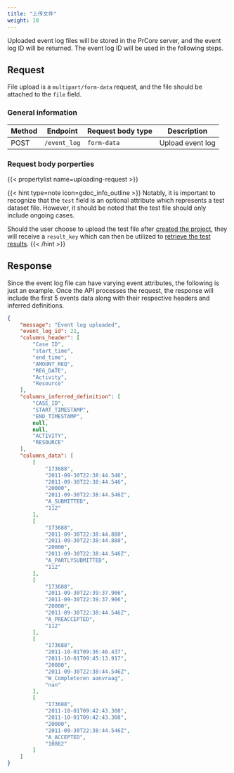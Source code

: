 ```yaml
---
title: "上传文件"
weight: 10
---
```


Uploaded event log files will be stored in the PrCore server, and the event log ID will be returned. The event log ID will be used in the following steps.

## Request

File upload is a `multipart/form-data` request, and the file should be attached to the `file` field.

### General information

| Method | Endpoint | Request body type | Description |
| ------ | -------- | ----------------- | ----------- |
| POST | `/event_log` | `form-data` | Upload event log |

### Request body porperties

{{< propertylist name=uploading-request >}}

{{< hint type=note icon=gdoc_info_outline >}}
Notably, it is important to recognize that the `test` field is an optional attribute which represents a test dataset file. However, it should be noted that the test file should only include ongoing cases.

Should the user choose to upload the test file after [created the project](../project-creation/), they will receive a `result_key` which can then be utilized to [retrieve the test results](/workflow/get-prescriptions/get-dataset-result/).
{{< /hint >}}


## Response

Since the event log file can have varying event attributes, the following is just an example. Once the API processes the request, the response will include the first 5 events data along with their respective headers and inferred definitions.

```json
{
    "message": "Event log uploaded",
    "event_log_id": 21,
    "columns_header": [
        "Case ID",
        "start_time",
        "end_time",
        "AMOUNT_REQ",
        "REG_DATE",
        "Activity",
        "Resource"
    ],
    "columns_inferred_definition": [
        "CASE_ID",
        "START_TIMESTAMP",
        "END_TIMESTAMP",
        null,
        null,
        "ACTIVITY",
        "RESOURCE"
    ],
    "columns_data": [
        [
            "173688",
            "2011-09-30T22:38:44.546",
            "2011-09-30T22:38:44.546",
            "20000",
            "2011-09-30T22:38:44.546Z",
            "A_SUBMITTED",
            "112"
        ],
        [
            "173688",
            "2011-09-30T22:38:44.880",
            "2011-09-30T22:38:44.880",
            "20000",
            "2011-09-30T22:38:44.546Z",
            "A_PARTLYSUBMITTED",
            "112"
        ],
        [
            "173688",
            "2011-09-30T22:39:37.906",
            "2011-09-30T22:39:37.906",
            "20000",
            "2011-09-30T22:38:44.546Z",
            "A_PREACCEPTED",
            "112"
        ],
        [
            "173688",
            "2011-10-01T09:36:46.437",
            "2011-10-01T09:45:13.917",
            "20000",
            "2011-09-30T22:38:44.546Z",
            "W_Completeren aanvraag",
            "nan"
        ],
        [
            "173688",
            "2011-10-01T09:42:43.308",
            "2011-10-01T09:42:43.308",
            "20000",
            "2011-09-30T22:38:44.546Z",
            "A_ACCEPTED",
            "10862"
        ]
    ]
}
```
